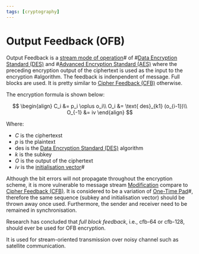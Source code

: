 ```yaml
---
tags: [cryptography]
---
```


# Output Feedback (OFB)

Output Feedback is a [stream mode of operation](202209281239.md)# of
#[Data Encryption Standard (DES)](202209012203.md) and #[Advanced Encryption Standard (AES)](202209012213.md)
where the preceding encryption output of the ciphertext is used as the input to
the encryption #algorithm. The feedback is indenpendent of message. Full blocks
are used. It is pretty similar to [Cipher Feedback (CFB)](202210071136.md)
otherwise.

The encryption formula is shown below:

$$
\begin{align}
C_i &= p_i \oplus o_i\\
O_i &= \text{ des}_{k1} (o_{i-1})\\
O_{-1} &= iv
\end{align}
$$

Where:
- $C$ is the ciphertexst
- $p$ is the plaintext
- $\text{des}$ is the [Data Encryption Standard (DES)](202209012203.md)
  algorithm
- $k$ is the subkey
- $O$ is the output of the ciphertext
- $iv$ is the [initialisation vector](202210071133.md)#

Although the bit errors will not propagate throughout the encryption scheme, it
is more vulnerable to message stream [Modification](202209261922.md) compare to
[Cipher Feedback (CFB)](202210071136.md). It is considered to be a variation of
[One-Time Pad](202209281248.md)#, therefore the same sequence (subkey and
initialisation vector) should be thrown away once used. Furthermore, the sender
and receiver need to be remained in synchronisation.

Research has concluded that *full block feedback*, i.e., cfb-64 or cfb-128,
should ever be used for OFB encryption.

It is used for stream-oriented transmission over noisy channel such as satellite
communication.
